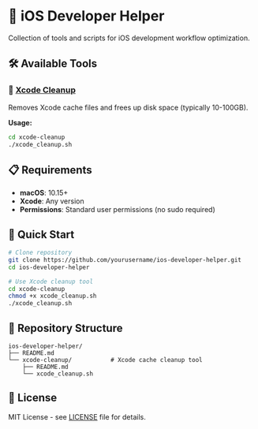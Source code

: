 # 📱 iOS Developer Helper

Collection of tools and scripts for iOS development workflow optimization.

## 🛠️ Available Tools

### 🧹 [Xcode Cleanup](./xcode-cleanup/)
Removes Xcode cache files and frees up disk space (typically 10-100GB).

**Usage:**
```bash
cd xcode-cleanup
./xcode_cleanup.sh
```

## 📋 Requirements

- **macOS**: 10.15+ 
- **Xcode**: Any version
- **Permissions**: Standard user permissions (no sudo required)

## 🚀 Quick Start

```bash
# Clone repository
git clone https://github.com/yourusername/ios-developer-helper.git
cd ios-developer-helper

# Use Xcode cleanup tool
cd xcode-cleanup
chmod +x xcode_cleanup.sh
./xcode_cleanup.sh
```

## 📂 Repository Structure

```
ios-developer-helper/
├── README.md
└── xcode-cleanup/           # Xcode cache cleanup tool
    ├── README.md
    └── xcode_cleanup.sh
```

## 📄 License

MIT License - see [LICENSE](LICENSE) file for details.
